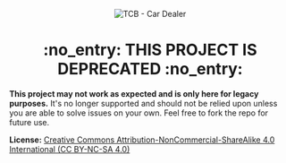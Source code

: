 <p align="center">
  <img src="https://www.thecodingbeast.com/img/products/cardealer.png" alt="TCB - Car Dealer"/>
  <h1 align="center">:no_entry: THIS PROJECT IS DEPRECATED :no_entry:</h1>
</p>

**This project may not work as expected and is only here for legacy purposes.** It's no longer supported and should not be relied upon unless you are able to solve issues on your own. Feel free to fork the repo for future use.

**License:** [Creative Commons Attribution-NonCommercial-ShareAlike 4.0 International (CC BY-NC-SA 4.0)](http://creativecommons.org/licenses/by-nc-sa/4.0/)
